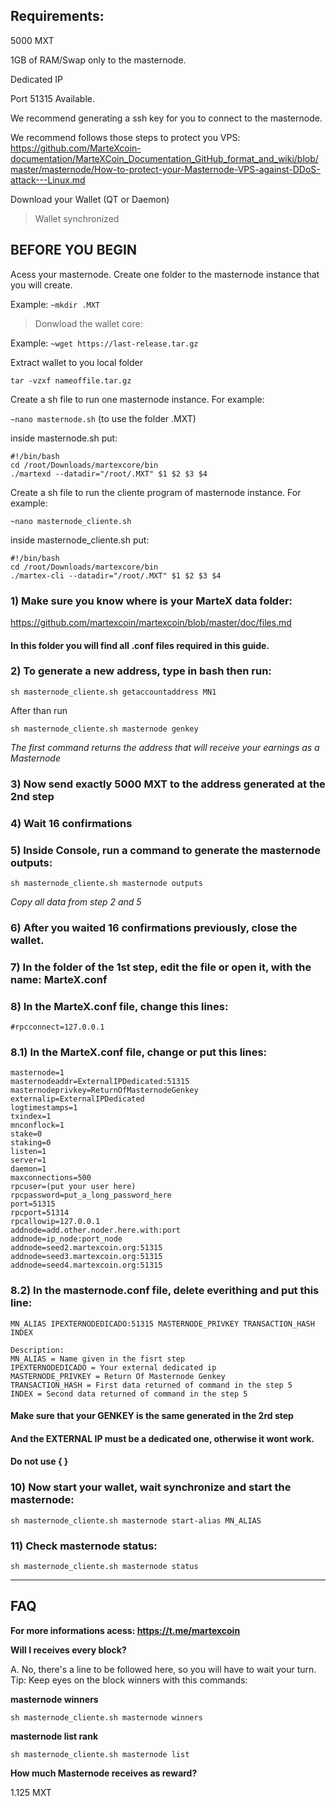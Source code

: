 ## **Requirements:**

  5000 MXT

  1GB of RAM/Swap only to the masternode.

  Dedicated IP

  Port 51315 Available.

  We recommend generating a ssh key for you to connect to the masternode.

  We recommend follows those steps to protect you VPS:
 https://github.com/MarteXcoin-documentation/MarteXCoin_Documentation_GitHub_format_and_wiki/blob/master/masternode/How-to-protect-your-Masternode-VPS-against-DDoS-attack---Linux.md

  Download your Wallet (QT or Daemon)

> Wallet synchronized

## **BEFORE YOU BEGIN**

  Acess your masternode. Create one folder to the masternode instance that you will create.

  Example: `~mkdir .MXT`

> Donwload the wallet core:

  Example: `~wget https://last-release.tar.gz`
  
  Extract wallet to you local folder

 `tar -vzxf nameoffile.tar.gz`

  Create a sh file to run one masternode instance. For example:

 `~nano masternode.sh` (to use the folder .MXT)

  inside masternode.sh put:
 
 ```
 #!/bin/bash
 cd /root/Downloads/martexcore/bin
 ./martexd --datadir="/root/.MXT" $1 $2 $3 $4
 ```

  Create a sh file to run the cliente program of masternode instance. For example:

 `~nano masternode_cliente.sh`

  inside masternode_cliente.sh put:

 ```
 #!/bin/bash
 cd /root/Downloads/martexcore/bin
 ./martex-cli --datadir="/root/.MXT" $1 $2 $3 $4
 ```
### 1) Make sure you know where is your MarteX data folder:

https://github.com/martexcoin/martexcoin/blob/master/doc/files.md

#### In this folder you will find all .conf files required in this guide.

### 2) To generate a new address, **type in bash** then run:

`sh masternode_cliente.sh getaccountaddress MN1`

After than run

`sh masternode_cliente.sh masternode genkey`

_The first command returns the address that will receive your earnings as a Masternode_

### 3) Now send exactly 5000 MXT to the address generated at the 2nd step

### 4) Wait 16 confirmations 

### 5) Inside Console, run a command to generate the masternode outputs:

`sh masternode_cliente.sh masternode outputs`


_Copy all data from step 2 and 5_

### 6) After you waited 16 confirmations previously, close the wallet.

### 7) In the folder of the 1st step, edit the file or open it, with the name: MarteX.conf

### 8) In the MarteX.conf file, change this lines:

```
#rpcconnect=127.0.0.1
```
### 8.1) In the MarteX.conf file, change or put this lines:

```
masternode=1
masternodeaddr=ExternalIPDedicated:51315
masternodeprivkey=ReturnOfMasternodeGenkey
externalip=ExternalIPDedicated
logtimestamps=1
txindex=1
mnconflock=1
stake=0
staking=0
listen=1
server=1
daemon=1
maxconnections=500
rpcuser=(put your user here)
rpcpassword=put_a_long_password_here
port=51315
rpcport=51314 
rpcallowip=127.0.0.1
addnode=add.other.noder.here.with:port
addnode=ip_node:port_node
addnode=seed2.martexcoin.org:51315
addnode=seed3.martexcoin.org:51315
addnode=seed4.martexcoin.org:51315
```
### 8.2) In the masternode.conf file, delete everithing and put this line:
```
MN_ALIAS IPEXTERNODEDICADO:51315 MASTERNODE_PRIVKEY TRANSACTION_HASH INDEX

Description:
MN_ALIAS = Name given in the fisrt step
IPEXTERNODEDICADO = Your external dedicated ip
MASTERNODE_PRIVKEY = Return Of Masternode Genkey
TRANSACTION_HASH = First data returned of command in the step 5
INDEX = Second data returned of command in the step 5
```
#### Make sure that your **GENKEY** is the same generated in the 2rd step
 
#### And the **EXTERNAL IP** must be a dedicated one, otherwise it wont work.

#### Do not use { } 

### 10) Now start your wallet, wait synchronize and start the masternode:
`sh masternode_cliente.sh masternode start-alias MN_ALIAS`

### 11) Check masternode status:

`sh masternode_cliente.sh masternode status`

***

## **FAQ**

**For more informations acess: https://t.me/martexcoin**

**Will I receives every block?**

A. No, there's a line to be followed here, so you will have to wait your turn.
Tip: Keep eyes on the block winners with this commands:
 
**masternode winners**

`sh masternode_cliente.sh masternode winners`

**masternode list rank** 

`sh masternode_cliente.sh masternode list`

**How much Masternode receives as reward?**

1.125 MXT
